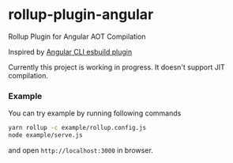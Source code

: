 # rollup-plugin-angular
Rollup Plugin for Angular AOT Compilation

Inspired by [Angular CLI esbuild plugin](https://github.com/angular/angular-cli/blob/main/packages/angular_devkit/build_angular/src/builders/browser-esbuild/compiler-plugin.ts)

Currently this project is working in progress. It doesn't support JIT compilation.

### Example

You can try example by running following commands

```bash
yarn rollup -c example/rollup.config.js
node example/serve.js
```

and open `http://localhost:3000` in browser.
